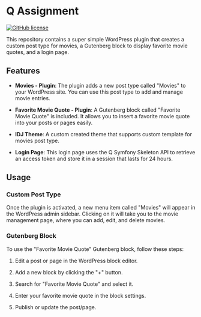 # Q Assignment

[![GitHub license](https://img.shields.io/badge/version-1.0.0-orange)](https://github.com/dngstudio/q-assignment/LICENSE)



This repository contains a super simple WordPress plugin that creates a custom post type for movies, a Gutenberg block to display favorite movie quotes, and a login page.

## Features

- **Movies - Plugin**: The plugin adds a new post type called "Movies" to your WordPress site. You can use this post type to add and manage movie entries.

- **Favorite Movie Quote - Plugin**: A Gutenberg block called "Favorite Movie Quote" is included. It allows you to insert a favorite movie quote into your posts or pages easily.

- **IDJ Theme**: A custom created theme that supports custom template for movies post type.

- **Login Page**: This login page uses the Q Symfony Skeleton API to retrieve an access token and store it in a session that lasts for 24 hours.


## Usage

### Custom Post Type

Once the plugin is activated, a new menu item called "Movies" will appear in the WordPress admin sidebar. Clicking on it will take you to the movie management page, where you can add, edit, and delete movies.

### Gutenberg Block

To use the "Favorite Movie Quote" Gutenberg block, follow these steps:

1. Edit a post or page in the WordPress block editor.

2. Add a new block by clicking the "+" button.

3. Search for "Favorite Movie Quote" and select it.

4. Enter your favorite movie quote in the block settings.

5. Publish or update the post/page.
